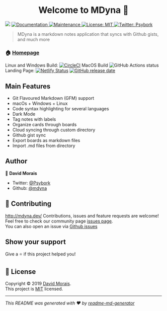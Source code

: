 <h1 align="center">Welcome to MDyna 👋</h1>
<p>
  <img src="https://img.shields.io/badge/version-0.7.15-blue.svg?cacheSeconds=2592000" />
  <a href="https://github.com/Mdyna/Mdyna-app#readme">
    <img alt="Documentation" src="https://img.shields.io/badge/documentation-yes-brightgreen.svg" target="_blank" />
  </a>
  <a href="https://github.com/Mdyna/Mdyna-app/graphs/commit-activity">
    <img alt="Maintenance" src="https://img.shields.io/badge/Maintained%3F-yes-green.svg" target="_blank" />
  </a>
  <a href="https://github.com/Mdyna/Mdyna-app/blob/master/LICENSE">
    <img alt="License: MIT" src="https://img.shields.io/badge/License-MIT-yellow.svg" target="_blank" />
  </a>
  <a href="https://twitter.com/Psybork">
    <img alt="Twitter: Psybork" src="https://img.shields.io/twitter/follow/Psybork.svg?style=social" target="_blank" />
  </a>
</p>

> MDyna is a markdown notes application that syncs with Github gists, and much more

### 🏠 [Homepage](https://mdyna.dev)
Linux and Windows Build:
[![CircleCI](https://circleci.com/gh/mdyna/mdyna-app/tree/master.svg?style=svg)](https://circleci.com/gh/mdyna/mdyna-app/tree/master)
MacOS Build
![GitHub Actions status](https://github.com/mdyna/mdyna-app/workflows/macOS%20CD/badge.svg)
Landing Page:
[![Netlify Status](https://api.netlify.com/api/v1/badges/3c3367fc-b80c-4829-af8a-02fac5f9f979/deploy-status)](https://app.netlify.com/sites/mdyna/deploys)
[![GitHub release date](https://img.shields.io/github/release-date/mdyna/mdyna-app.svg)](https://github.com/mdyna/mdyna-app/releases)

## Main Features

- Git Flavoured Markdown (GFM) support
- macOs + Windows + Linux
- Code syntax highlighting for several languages
- Dark Mode
- Tag notes with labels
- Organize cards through boards
- Cloud syncing through custom directory
- Github gist sync
- Export boards as markdown files
- Import .md files from directory

## Author

👤 **David Morais**

* Twitter: [@Psybork](https://twitter.com/Psybork)
* Github: [@mdyna](https://github.com/mdyna)

## 🤝 Contributing
http://mdyna.dev/
Contributions, issues and feature requests are welcome!<br />
Feel free to check our community page [issues page](https://spectrum.chat/mdyna/bugs?tab=posts).<br/>
You can also open an issue via [Github issues](https://github.com/mdyna/mdyna-app/issues)

## Show your support

Give a ⭐️ if this project helped you!

## 📝 License

Copyright © 2019 [David Morais](https://github.com/mdyna).<br />
This project is [MIT](https://github.com/Mdyna/Mdyna-app/blob/master/LICENSE) licensed.

***
_This README was generated with ❤️ by [readme-md-generator](https://github.com/kefranabg/readme-md-generator)_
